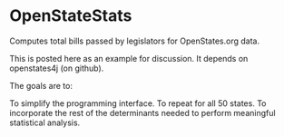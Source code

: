 OpenStateStats
==============

Computes total bills passed by legislators for OpenStates.org data.

This is posted here as an example for discussion. It depends on openstates4j (on github).

The goals are to:

To simplify the programming interface.
To repeat for all 50 states.
To incorporate the rest of the determinants needed to perform meaningful statistical analysis.

